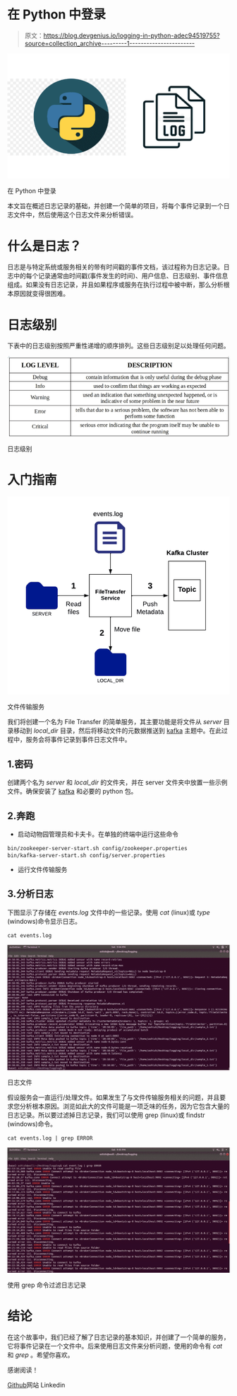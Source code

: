 # 在 Python 中登录

> 原文：<https://blog.devgenius.io/logging-in-python-adec94519755?source=collection_archive---------1----------------------->

![](img/504018a3bd8280f648a1f754f6db3fa0.png)

在 Python 中登录

本文旨在概述日志记录的基础，并创建一个简单的项目，将每个事件记录到一个日志文件中，然后使用这个日志文件来分析错误。

# 什么是日志？

日志是与特定系统或服务相关的带有时间戳的事件文档，该过程称为日志记录。日志中的每个记录通常由时间戳(事件发生的时间)、用户信息、日志级别、事件信息组成。如果没有日志记录，并且如果程序或服务在执行过程中被中断，那么分析根本原因就变得很困难。

# 日志级别

下表中的日志级别按照严重性递增的顺序排列。这些日志级别足以处理任何问题。

![](img/0f0e6aa2dd0842176a0d4734ddaea361.png)

日志级别

# 入门指南

![](img/6dd70dc9957f21175aa7f8cdaf55c5cb.png)

文件传输服务

我们将创建一个名为 File Transfer 的简单服务，其主要功能是将文件从 *server* 目录移动到 *local_dir* 目录，然后将移动文件的元数据推送到 [kafka](/kafka-with-python-4eb017b41e83) 主题中。在此过程中，服务会将事件记录到事件日志文件中。

## 1.密码

创建两个名为 *server* 和 *local_dir* 的文件夹，并在 server 文件夹中放置一些示例文件。确保安装了 [kafka](/kafka-with-python-4eb017b41e83) 和必要的 python 包。

## 2.奔跑

*   启动动物园管理员和卡夫卡。在单独的终端中运行这些命令

```
bin/zookeeper-server-start.sh config/zookeeper.properties
bin/kafka-server-start.sh config/server.properties
```

*   运行文件传输服务

## 3.分析日志

下图显示了存储在 *events.log* 文件中的一些记录。使用 *cat* (linux)或 *type* (windows)命令显示日志。

```
cat events.log
```

![](img/2dc3d5931348672eaf452ade22e58cd8.png)

日志文件

假设服务会一直运行/处理文件。如果发生了与文件传输服务相关的问题，并且要求您分析根本原因。浏览如此大的文件可能是一项乏味的任务，因为它包含大量的日志记录。所以要过滤掉日志记录，我们可以使用 grep (linux)或 findstr (windows)命令。

```
cat events.log | grep ERROR
```

![](img/5bbff10cb1163b3ead73357f5935e43d.png)

使用 grep 命令过滤日志记录

# 结论

在这个故事中，我们已经了解了日志记录的基本知识，并创建了一个简单的服务，它将事件记录在一个文件中。后来使用日志文件来分析问题，使用的命令有 *cat* 和 *grep* 。希望你喜欢。

感谢阅读！

[Github](https://github.com/ashish-mj/logging)网站 Linkedin